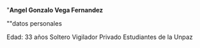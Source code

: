 "**Angel Gonzalo Vega Fernandez**

""datos personales

Edad: 33 años
Soltero
Vigilador Privado
Estudiantes de la Unpaz



